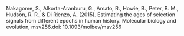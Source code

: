 Nakagome, S., Alkorta-Aranburu, G., Amato, R., Howie, B., Peter, B. M., Hudson, R. R., & Di Rienzo, A. (2015). Estimating the ages of selection signals from different epochs in human history. Molecular biology and evolution, msv256.doi: 10.1093/molbev/msv256
